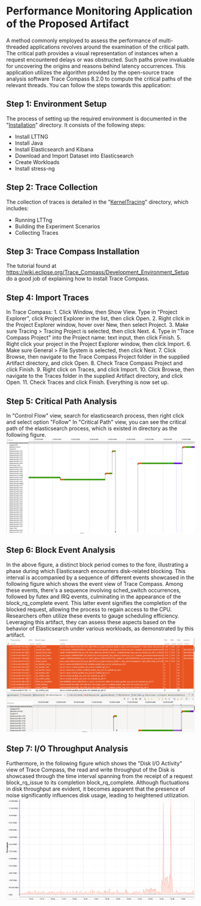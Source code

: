 # Performance Monitoring Application of the Proposed Artifact
A method commonly employed to assess the performance of multi-threaded applications revolves around the examination of the critical path. 
The critical path provides a visual representation of instances when a request encountered delays or was obstructed. Such paths prove invaluable for uncovering the origins and reasons behind latency occurrences.
This application utilizes the algorithm provided by the open-source trace analysis software Trace Compass 8.2.0 to compute the critical paths of the relevant threads. You can follow the steps towards this application:

## Step 1: Environment Setup 
The process of setting up the required environment is documented in the "[Installation](https://github.com/mnoferestibrocku/dataset-repo/tree/main/Installation)" directory. It consists of the following steps:
   - Install LTTNG
   - Install Java
   - Install Elasticsearch and Kibana
   - Download and Import Dataset into Elasticsearch
   - Create Workloads
   - Install stress-ng

## Step 2: Trace Collection 
The collection of traces is detailed in the "[KernelTracing](https://github.com/mnoferestibrocku/dataset-repo/tree/main/KernelTracing)" directory, which includes:
   - Running LTTng
   - Building the Experiment Scenarios
   - Collecting Traces

## Step 3: Trace Compass Installation
The tutorial found at https://wiki.eclipse.org/Trace_Compass/Development_Environment_Setup do a good job of explaining how to install Trace Compass.

## Step 4: Import Traces
In Trace Compass: 1. Click Window, then Show View. Type in "Project Explorer", click Project Explorer in the list, then click Open. 
2. Right click in the Project Explorer window, hover over New, then select Project. 
3. Make sure Tracing > Tracing Project is selected, then click Next. 
4. Type in "Trace Compass Project" into the Project name: text input, then click Finish. 
5. Right click your project in the Project Explorer window, then click Import. 
6. Make sure General > File System is selected, then click Next. 
7. Click Browse, then navigate to the Trace Compass Project folder in the supplied Artifact directory, and click Open. 
8. Check Trace Compass Project and click Finish. 
9. Right click on Traces, and click Import. 
10. Click Browse, then navigate to the Traces folder in the supplied Artifact directory, and click Open. 
11. Check Traces and click Finish. Everything is now set up.

## Step 5: Critical Path Analysis
In "Control Flow" view, search for elasticsearch process, then right click  and select option "Follow"
In "Critical Path" view, you can see the critical path of the elasticsearch process, which is existed in directory as the following figure. 
![plot](https://github.com/mnoferestibrocku/dataset-repo/blob/main/Applications/Performance-Monitoring/CriticalPath.png)

## Step 6: Block Event Analysis
In  the above figure, a distinct block period comes to the fore, illustrating a phase during which Elasticsearch encounters disk-related blocking. This interval is accompanied by a sequence of different events showcased in the following figure which shows the event view of Trace Compass. Among these events, there's a sequence involving sched_switch occurrences, followed by futex and IRQ events, culminating in the appearance of the block_rq_complete event. This latter event signifies the completion of the blocked request, allowing the process to regain access to the CPU. Researchers often utilize these events to gauge scheduling efficiency. Leveraging this artifact, they can assess these aspects based on the behavior of Elasticsearch under various workloads, as demonstrated by this artifact.
![plot](https://github.com/mnoferestibrocku/dataset-repo/blob/main/Applications/Performance-Monitoring/EventsDuringBlockDuration.png)

## Step 7: I/O Throughput Analysis
Furthermore, in the following figure which shows the "Disk I/O Activity" view of Trace Compass, the read and write throughput of the Disk is showcased through the time interval spanning from the receipt of a request block_rq_issue to its completion block_rq_complete. Although fluctuations in disk throughput are evident, it becomes apparent that the presence of noise significantly influences disk usage, leading to heightened utilization.
![plot](https://github.com/mnoferestibrocku/dataset-repo/blob/main/Applications/Performance-Monitoring/IOReadWriteThroughput.png)
